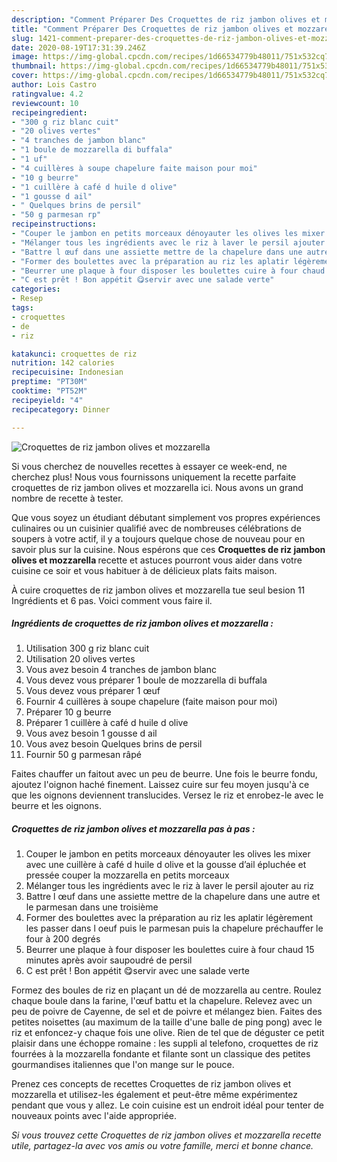 ```yaml
---
description: "Comment Préparer Des Croquettes de riz jambon olives et mozzarella"
title: "Comment Préparer Des Croquettes de riz jambon olives et mozzarella"
slug: 1421-comment-preparer-des-croquettes-de-riz-jambon-olives-et-mozzarella
date: 2020-08-19T17:31:39.246Z
image: https://img-global.cpcdn.com/recipes/1d66534779b48011/751x532cq70/croquettes-de-riz-jambon-olives-et-mozzarella-photo-principale-de-la-recette.jpg
thumbnail: https://img-global.cpcdn.com/recipes/1d66534779b48011/751x532cq70/croquettes-de-riz-jambon-olives-et-mozzarella-photo-principale-de-la-recette.jpg
cover: https://img-global.cpcdn.com/recipes/1d66534779b48011/751x532cq70/croquettes-de-riz-jambon-olives-et-mozzarella-photo-principale-de-la-recette.jpg
author: Lois Castro
ratingvalue: 4.2
reviewcount: 10
recipeingredient:
- "300 g riz blanc cuit"
- "20 olives vertes"
- "4 tranches de jambon blanc"
- "1 boule de mozzarella di buffala"
- "1 uf"
- "4 cuillères à soupe chapelure faite maison pour moi"
- "10 g beurre"
- "1 cuillère à café d huile d olive"
- "1 gousse d ail"
- " Quelques brins de persil"
- "50 g parmesan rp"
recipeinstructions:
- "Couper le jambon en petits morceaux dénoyauter les olives les mixer avec une cuillère à café d huile d olive et la gousse d’ail épluchée et pressée couper la mozzarella en petits morceaux"
- "Mélanger tous les ingrédients avec le riz à laver le persil ajouter au riz"
- "Battre l œuf dans une assiette mettre de la chapelure dans une autre et le parmesan dans une troisième"
- "Former des boulettes avec la préparation au riz les aplatir légèrement les passer dans l oeuf puis le parmesan puis la chapelure préchauffer le four à 200 degrés"
- "Beurrer une plaque à four disposer les boulettes cuire à four chaud 15 minutes après avoir saupoudré de persil"
- "C est prêt ! Bon appétit 😋servir avec une salade verte"
categories:
- Resep
tags:
- croquettes
- de
- riz

katakunci: croquettes de riz 
nutrition: 142 calories
recipecuisine: Indonesian
preptime: "PT30M"
cooktime: "PT52M"
recipeyield: "4"
recipecategory: Dinner

---
```



![Croquettes de riz jambon olives et mozzarella](https://img-global.cpcdn.com/recipes/1d66534779b48011/751x532cq70/croquettes-de-riz-jambon-olives-et-mozzarella-photo-principale-de-la-recette.jpg)

Si vous cherchez de nouvelles recettes à essayer ce week-end, ne cherchez plus! Nous vous fournissons uniquement la recette parfaite croquettes de riz jambon olives et mozzarella ici. Nous avons un grand nombre de recette à tester.

Que vous soyez un étudiant débutant simplement vos propres expériences culinaires ou un cuisinier qualifié avec de nombreuses célébrations de soupers à votre actif, il y a toujours quelque chose de nouveau pour en savoir plus sur la cuisine. Nous espérons que ces <strong> Croquettes de riz jambon olives et mozzarella </strong> recette et astuces pourront vous aider dans votre cuisine ce soir et vous habituer à de délicieux plats faits maison.

<!--inarticleads1-->

À cuire croquettes de riz jambon olives et mozzarella tue seul besion 11 Ingrédients et 6 pas. Voici comment vous faire il.

##### Ingrédients de croquettes de riz jambon olives et mozzarella :

1. Utilisation 300 g riz blanc cuit
1. Utilisation 20 olives vertes
1. Vous avez besoin 4 tranches de jambon blanc
1. Vous devez vous préparer 1 boule de mozzarella di buffala
1. Vous devez vous préparer 1 œuf
1. Fournir 4 cuillères à soupe chapelure (faite maison pour moi)
1. Préparer 10 g beurre
1. Préparer 1 cuillère à café d huile d olive
1. Vous avez besoin 1 gousse d ail
1. Vous avez besoin  Quelques brins de persil
1. Fournir 50 g parmesan râpé


Faites chauffer un faitout avec un peu de beurre. Une fois le beurre fondu, ajoutez l&#39;oignon haché finement. Laissez cuire sur feu moyen jusqu&#39;à ce que les oignons deviennent translucides. Versez le riz et enrobez-le avec le beurre et les oignons. 

<!--inarticleads2-->

##### Croquettes de riz jambon olives et mozzarella pas à pas :

1. Couper le jambon en petits morceaux dénoyauter les olives les mixer avec une cuillère à café d huile d olive et la gousse d’ail épluchée et pressée couper la mozzarella en petits morceaux
1. Mélanger tous les ingrédients avec le riz à laver le persil ajouter au riz
1. Battre l œuf dans une assiette mettre de la chapelure dans une autre et le parmesan dans une troisième
1. Former des boulettes avec la préparation au riz les aplatir légèrement les passer dans l oeuf puis le parmesan puis la chapelure préchauffer le four à 200 degrés
1. Beurrer une plaque à four disposer les boulettes cuire à four chaud 15 minutes après avoir saupoudré de persil
1. C est prêt ! Bon appétit 😋servir avec une salade verte


Formez des boules de riz en plaçant un dé de mozzarella au centre. Roulez chaque boule dans la farine, l&#39;œuf battu et la chapelure. Relevez avec un peu de poivre de Cayenne, de sel et de poivre et mélangez bien. Faites des petites noisettes (au maximum de la taille d&#39;une balle de ping pong) avec le riz et enfoncez-y chaque fois une olive. Rien de tel que de déguster ce petit plaisir dans une échoppe romaine : les suppli al telefono, croquettes de riz fourrées à la mozzarella fondante et filante sont un classique des petites gourmandises italiennes que l&#39;on mange sur le pouce. 

<!--inarticleads1-->

<p>
Prenez ces concepts de recettes Croquettes de riz jambon olives et mozzarella et utilisez-les également et peut-être même expérimentez pendant que vous y allez. Le coin cuisine est un endroit idéal pour tenter de nouveaux points avec l'aide appropriée.
</p>

<p>
<i>Si vous trouvez cette Croquettes de riz jambon olives et mozzarella recette utile, partagez-la avec vos amis ou votre famille, merci et bonne chance.</i>
</p>
